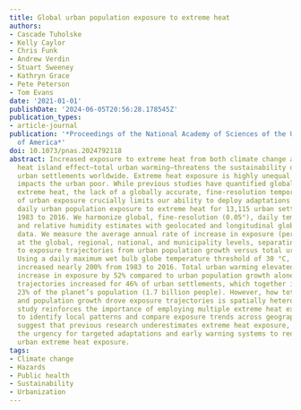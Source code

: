 ```yaml
---
title: Global urban population exposure to extreme heat
authors:
- Cascade Tuholske
- Kelly Caylor
- Chris Funk
- Andrew Verdin
- Stuart Sweeney
- Kathryn Grace
- Pete Peterson
- Tom Evans
date: '2021-01-01'
publishDate: '2024-06-05T20:56:28.178545Z'
publication_types:
- article-journal
publication: '*Proceedings of the National Academy of Sciences of the United States
  of America*'
doi: 10.1073/pnas.2024792118
abstract: Increased exposure to extreme heat from both climate change and the urban
  heat island effect—total urban warming—threatens the sustainability of rapidly growing
  urban settlements worldwide. Extreme heat exposure is highly unequal and severely
  impacts the urban poor. While previous studies have quantified global exposure to
  extreme heat, the lack of a globally accurate, fine-resolution temporal analysis
  of urban exposure crucially limits our ability to deploy adaptations. Here, we estimate
  daily urban population exposure to extreme heat for 13,115 urban settlements from
  1983 to 2016. We harmonize global, fine-resolution (0.05°), daily temperature maxima
  and relative humidity estimates with geolocated and longitudinal global urban population
  data. We measure the average annual rate of increase in exposure (person-days/year−1)
  at the global, regional, national, and municipality levels, separating the contribution
  to exposure trajectories from urban population growth versus total urban warming.
  Using a daily maximum wet bulb globe temperature threshold of 30 °C, global exposure
  increased nearly 200% from 1983 to 2016. Total urban warming elevated the annual
  increase in exposure by 52% compared to urban population growth alone. Exposure
  trajectories increased for 46% of urban settlements, which together in 2016 comprised
  23% of the planet’s population (1.7 billion people). However, how total urban warming
  and population growth drove exposure trajectories is spatially heterogeneous. This
  study reinforces the importance of employing multiple extreme heat exposure metrics
  to identify local patterns and compare exposure trends across geographies. Our results
  suggest that previous research underestimates extreme heat exposure, highlighting
  the urgency for targeted adaptations and early warning systems to reduce harm from
  urban extreme heat exposure.
tags:
- Climate change
- Hazards
- Public health
- Sustainability
- Urbanization
---
```

